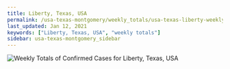 ```yaml
---
title: Liberty, Texas, USA
permalink: /usa-texas-montgomery/weekly_totals/usa-texas-liberty-weekly_totals.html
last_updated: Jan 12, 2021
keywords: ["Liberty, Texas, USA", "weekly totals"]
sidebar: usa-texas-montgomery_sidebar
---
```


![Weekly Totals of Confirmed Cases for Liberty, Texas, USA](/covid_tracker/images/graphs/usa-texas-liberty-weekly_totals_graph.png)
